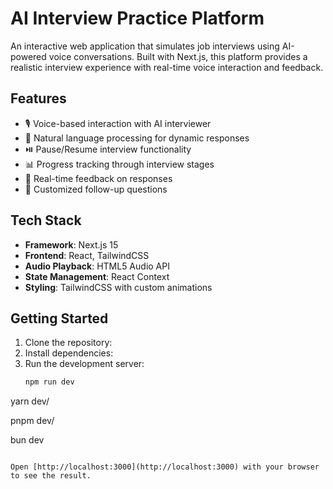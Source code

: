 # AI Interview Practice Platform

An interactive web application that simulates job interviews using AI-powered voice conversations. Built with Next.js, this platform provides a realistic interview experience with real-time voice interaction and feedback.

## Features

- 🎙️ Voice-based interaction with AI interviewer
- 🤖 Natural language processing for dynamic responses
- ⏯️ Pause/Resume interview functionality
- 📊 Progress tracking through interview stages
- 🔄 Real-time feedback on responses
- 🎯 Customized follow-up questions

## Tech Stack

- **Framework**: Next.js 15
- **Frontend**: React, TailwindCSS
- **Audio Playback**: HTML5 Audio API
- **State Management**: React Context
- **Styling**: TailwindCSS with custom animations

## Getting Started

1. Clone the repository:
2. Install dependencies:
3. Run the development server:
   ```bash
   npm run dev
   ```

yarn dev/

pnpm dev/

bun dev

```

Open [http://localhost:3000](http://localhost:3000) with your browser to see the result.
```
